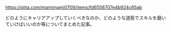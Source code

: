 https://qiita.com/mamimami0709/items/fd6556707e4b924c65ab

どのようにキャリアアップしていくべきなのか、どのような道筋でスキルを磨いていけばいいのか等についてまとめた記事。

